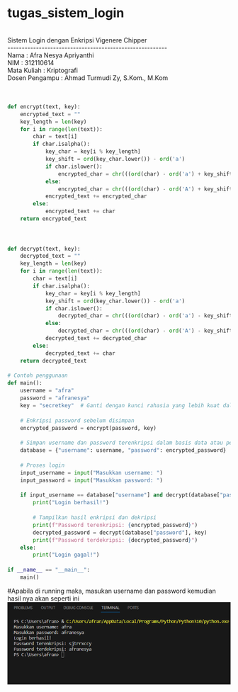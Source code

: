 # tugas_sistem_login 
<br>
Sistem Login dengan Enkripsi Vigenere Chipper <br>
-------------------------------------------------------- <br>
Nama              : Afra Nesya Apriyanthi <br>
NIM               : 312110614 <br>
Mata Kuliah       : Kriptografi <br>
Dosen Pengampu    : Ahmad Turmudi Zy, S.Kom., M.Kom <br>
<br>
<br>

```py
def encrypt(text, key):
    encrypted_text = ""
    key_length = len(key)
    for i in range(len(text)):
        char = text[i]
        if char.isalpha():
            key_char = key[i % key_length]
            key_shift = ord(key_char.lower()) - ord('a')
            if char.islower():
                encrypted_char = chr(((ord(char) - ord('a') + key_shift) % 26) + ord('a'))
            else:
                encrypted_char = chr(((ord(char) - ord('A') + key_shift) % 26) + ord('A'))
            encrypted_text += encrypted_char
        else:
            encrypted_text += char
    return encrypted_text



def decrypt(text, key):
    decrypted_text = ""
    key_length = len(key)
    for i in range(len(text)):
        char = text[i]
        if char.isalpha():
            key_char = key[i % key_length]
            key_shift = ord(key_char.lower()) - ord('a')
            if char.islower():
                decrypted_char = chr(((ord(char) - ord('a') - key_shift) % 26) + ord('a'))
            else:
                decrypted_char = chr(((ord(char) - ord('A') - key_shift) % 26) + ord('A'))
            decrypted_text += decrypted_char
        else:
            decrypted_text += char
    return decrypted_text

# Contoh penggunaan
def main():
    username = "afra"
    password = "afranesya"
    key = "secretkey"  # Ganti dengan kunci rahasia yang lebih kuat dalam aplikasi yang sebenarnya

    # Enkripsi password sebelum disimpan
    encrypted_password = encrypt(password, key)

    # Simpan username dan password terenkripsi dalam basis data atau penyimpanan yang aman
    database = {"username": username, "password": encrypted_password}

    # Proses login
    input_username = input("Masukkan username: ")
    input_password = input("Masukkan password: ")

    if input_username == database["username"] and decrypt(database["password"], key) == input_password:
        print("Login berhasil!")

        # Tampilkan hasil enkripsi dan dekripsi
        print(f"Password terenkripsi: {encrypted_password}")
        decrypted_password = decrypt(database["password"], key)
        print(f"Password terdekripsi: {decrypted_password}")
    else:
        print("Login gagal!")

if __name__ == "__main__":
    main()
```

#Apabila di running maka, masukan username dan password kemudian hasil nya akan seperti ini <br>
![hasil](hasil.png)
